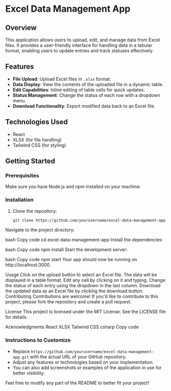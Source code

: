 # Excel Data Management App

## Overview

This application allows users to upload, edit, and manage data from Excel files. It provides a user-friendly interface for handling data in a tabular format, enabling users to update entries and track statuses effectively.

## Features

- **File Upload**: Upload Excel files in `.xlsx` format.
- **Data Display**: View the contents of the uploaded file in a dynamic table.
- **Edit Capabilities**: Inline editing of table cells for quick updates.
- **Status Management**: Change the status of each row with a dropdown menu.
- **Download Functionality**: Export modified data back to an Excel file.

## Technologies Used

- React
- XLSX (for file handling)
- Tailwind CSS (for styling)

## Getting Started

### Prerequisites

Make sure you have Node.js and npm installed on your machine.

### Installation

1. Clone the repository:

   ```bash
   git clone https://github.com/yourusername/excel-data-management-app.git
Navigate to the project directory:

bash
Copy code
cd excel-data-management-app
Install the dependencies:

bash
Copy code
npm install
Start the development server:

bash
Copy code
npm start
Your app should now be running on http://localhost:3000.

Usage
Click on the upload button to select an Excel file.
The data will be displayed in a table format.
Edit any cell by clicking on it and typing.
Change the status of each entry using the dropdown in the last column.
Download the updated data as an Excel file by clicking the download button.
Contributing
Contributions are welcome! If you'd like to contribute to this project, please fork the repository and create a pull request.

License
This project is licensed under the MIT License. See the LICENSE file for details.

Acknowledgments
React
XLSX
Tailwind CSS
csharp
Copy code

### Instructions to Customize

- Replace `https://github.com/yourusername/excel-data-management-app.git` with the actual URL of your GitHub repository.
- Adjust any features or technologies based on your implementation.
- You can also add screenshots or examples of the application in use for better visibility.

Feel free to modify any part of the README to better fit your project!
